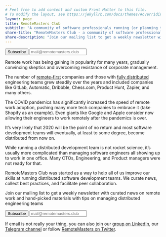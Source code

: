 ```yaml
---
# Feel free to add content and custom Front Matter to this file.
# To modify the layout, see https://jekyllrb.com/docs/themes/#overriding-theme-defaults
layout: page
title: RemoteMasters Club
subtitle: "A community of software professionals running (or planning to run) distributed development teams."
share-title: "RemoteMasters Club - a community of software professionals running (or planning to run) distributed development teams."
share-description: "Join our mailing list to get a weekly newsletter with curated news on remote work and hand-picked materials with tips on managing distributed engineering teams"
---
```


<form class="tl" action="https://tinyletter.com/remotemasters" method="post" target="popupwindow" onsubmit="window.open('https://tinyletter.com/remotemasters', 'popupwindow', 'scrollbars=yes,width=800,height=400');return true">

<input type="submit" value="Subscribe" id='tlsubmit'/>
<input type="text" style="" name="email" id="tlemail" placeholder="mail@remotemasters.club" />
<input type="hidden" value="1" name="embed"/>
</form>
<div class='clear'></div>
<p>
Remote work has being gaining in popularity for many years, gradually convincing skeptics and overcoming resistance of corporate management.
</p>
<p>
The number of <a href="https://remotemasters.dev/remote-first-companies">remote-first</a> companies and those with <a href="https://remotemasters.dev/fully-remote-companies">fully distributed</a> engineering teams grew steadily over the years and included companies like GitLab, Automatic, Dribbble, Chess.com, Product Hunt, Zapier, and many others.

</p>
<p>
The COVID pandemics has significantly increased the speed of remote work adoption, pushing many more tech companies to embrace it (take Shopify as an example). Even giants like Google and Apple consider now allowing their engineers to work remotely after the pandemics is over.

</p>
<p>
It’s very likely that 2020 will be the point of no return and most software development teams will eventually, at least to some degree, become distributed from now on.

</p>
<p>
While running a distributed development team is not rocket science, it’s usually more complicated than managing software engineers all showing up to work in one office. Many CTOs, Engineering, and Product managers were not ready for that.

</p>
<p>
RemoteMasters Club was started as a way to help all of us improve our skills at running distributed software development teams. We curate news, collect best practices, and facilitate peer collaboration.

</p>
<p>
Join our mailing list to get a weekly newsletter with curated news on remote work and hand-picked materials with tips on managing distributed engineering teams



</p>

<form class="tl" action="https://tinyletter.com/remotemasters" method="post" target="popupwindow" onsubmit="window.open('https://tinyletter.com/remotemasters', 'popupwindow', 'scrollbars=yes,width=800,height=400');return true">

<input type="submit" value="Subscribe" id='tlsubmit'/>
<input type="text" style="" name="email" id="tlemail" placeholder="mail@remotemasters.club" />
<input type="hidden" value="1" name="embed"/>
</form>
<div class='clear'></div>

<p>
If email is not really your thing, you can also join our <a href="https://www.linkedin.com/groups/12464287/" target="_blank">group on LinkedIn</a>, our <a href="https://t.me/remotemasters" target="_blank">Telegram channel</a> or follow <a href="https://twitter.com/remote_masters" target="_blank">RemoteMasters on Twitter</a>.
</p>
